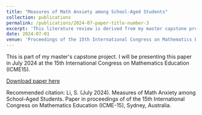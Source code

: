 ```yaml
---
title: "Measures of Math Anxiety among School-Aged Students"
collection: publications
permalink: /publications/2024-07-paper-title-number-3
excerpt: 'This literature review is derived from my master capstone project. I will be presenting this paper in July 2024 at the 15th International Congress on Mathematics Education (ICME15) in Sydney, Australia.'
date: 2024-07-01
venue: 'Proceedings of the 15th International Congress on Mathematics Education'
---
```


This is part of my master's capstone project. I will be presenting this paper in July 2024 at the 15th International Congress on Mathematics Education (ICME15).

[Download paper here](http://itisirene.github.io/files/paper3.pdf)

Recommended citation: Li, S. (July 2024). Measures of Math Anxiety among School-Aged Students. Paper in proceedings of of the 15th
International Congress on Mathematics Education (ICME-15), Sydney, Australia.

